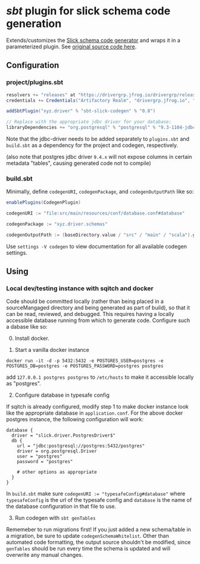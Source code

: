 # _sbt_ plugin for slick schema code generation

Extends/customizes the
[Slick schema code generator](http://slick.lightbend.com/doc/3.1.1/code-generation.html) and wraps it in a parameterized plugin. See [original source code here](https://github.com/slick/slick/tree/master/slick-codegen/src/main/scala/slick/codegen).

## Configuration

### project/plugins.sbt

```sbt
resolvers += "releases" at "https://drivergrp.jfrog.io/drivergrp/releases"
credentials += Credentials("Artifactory Realm", "drivergrp.jfrog.io", "sbt-publisher", "***REMOVED***")

addSbtPlugin("xyz.driver" % "sbt-slick-codegen" % "0.8")

// Replace with the appropriate jdbc driver for your database:
libraryDependencies += "org.postgresql" % "postgresql" % "9.3-1104-jdbc41"
```

Note that the jdbc-driver needs to be added separately to `plugins.sbt` and `build.sbt` as a dependency for the project and codegen, respectively.

(also note that postgres jdbc driver `9.4.x` will not expose columns in certain metadata "tables", causing generated code not to compile)

### build.sbt

Minimally, define `codegenURI`, `codegenPackage`, and `codegenOutputPath` like so:


```sbt
enablePlugins(CodegenPlugin)

codegenURI := "file:src/main/resources/conf/database.conf#database"

codegenPackage := "xyz.driver.schemas"

codegenOutputPath := (baseDirectory.value / "src" / "main" / "scala").getPath
```

Use `settings -V codegen` to view documentation for all available codegen settings.

## Using

### Local dev/testing instance with sqitch and docker

Code should be committed locally (rather than being placed in a sourceMangaged directory and being generated as part of build), so that it can be read, reviewed, and debugged. This requires having a locally accessible database running from which to generate code. Configure such a dabase like so:

0. Install docker.

1. Start a vanilla docker instance

```
docker run -it -d -p 5432:5432 -e POSTGRES_USER=postgres -e POSTGRES_DB=postgres -e POSTGRES_PASSWORD=postgres postgres
```

add `127.0.0.1 postgres postgres` to `/etc/hosts` to make it accessible locally as "postgres".

2. Configure database in typesafe config

If sqitch is already configured, modify step 1 to make docker instance look like the appropriate database in `application.conf`. For the above docker postgres instance, the following configuration will work:

```
database {
  driver = "slick.driver.PostgresDriver$"
  db {
    url = "jdbc:postgresql://postgres:5432/postgres"
    driver = org.postgresql.Driver
    user = "postgres"
    password = "postgres"

    # other options as appropriate
  }
}
```

In `build.sbt` make sure `codegenURI := "typesafeConfig#database"` where `typesafeConfig` is the url of the typesafe config and `database` is the name of the database configuration in that file to use.

3. Run codegen with `sbt genTables`

Rememeber to run migrations first! If you just added a new schema/table in a migration, be sure to update `codegenSchemaWhitelist`. Other than automated code formatting, the output source shouldn't be modified, since `genTables` should be run every time the schema is updated and will overwrite any manual changes.
